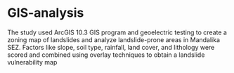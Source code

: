 # GIS-analysis
The study used ArcGIS 10.3 GIS program and geoelectric testing to create a zoning map of landslides and analyze landslide-prone areas in Mandalika SEZ. Factors like slope, soil type, rainfall, land cover, and lithology were scored and combined using overlay techniques to obtain a landslide vulnerability map
